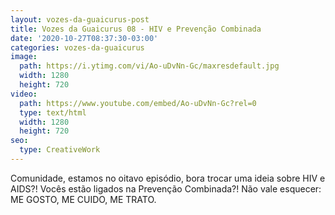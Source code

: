 ```yaml
---
layout: vozes-da-guaicurus-post
title: Vozes da Guaicurus 08 - HIV e Prevenção Combinada
date: '2020-10-27T08:37:30-03:00'
categories: vozes-da-guaicurus
image:
  path: https://i.ytimg.com/vi/Ao-uDvNn-Gc/maxresdefault.jpg
  width: 1280
  height: 720
video:
  path: https://www.youtube.com/embed/Ao-uDvNn-Gc?rel=0
  type: text/html
  width: 1280
  height: 720
seo:
  type: CreativeWork
---
```

Comunidade, estamos no oitavo episódio, bora trocar uma ideia sobre HIV e AIDS?! Vocês estão ligados na Prevenção Combinada?! Não vale esquecer: ME GOSTO, ME CUIDO, ME TRATO.

